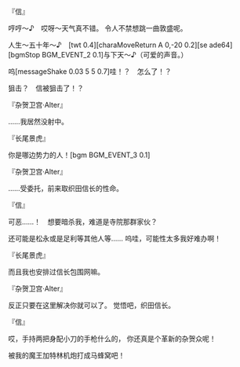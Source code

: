 『信』

哼哼～♪　哎呀～天气真不错。
令人不禁想跳一曲敦盛呢。

人生～五十年～♪　[twt 0.4][charaMoveReturn A 0,-20 0.2][se ade64][bgmStop BGM_EVENT_2 0.1]与下天～♪（可爱的声音。）

呜[messageShake 0.03 5 5 0.7]哇！？　怎么了！？

狙击？　信被狙击了！？

『杂贺卫宫·Alter』

……我居然没射中。

『长尾景虎』

你是哪边势力的人！[bgm BGM_EVENT_3 0.1]

『杂贺卫宫·Alter』

……受委托，前来取织田信长的性命。

『信』

可恶……！　想要暗杀我，难道是寺院那群家伙？

还可能是松永或是足利等其他人等……
呜哇，可能性太多我好难办啊！

『长尾景虎』

而且我也安排过信长包围网嘛。

『杂贺卫宫·Alter』

反正只要在这里解决你就可以了。
觉悟吧，织田信长。

『信』

哎，手持两把身配小刀的手枪什么的，
你还真是个革新的杂贺众呢！

被我的魔王加特林机炮打成马蜂窝吧！

